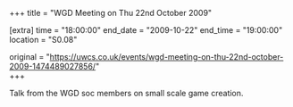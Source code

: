 +++
title = "WGD Meeting on Thu 22nd October 2009"

[extra]
time = "18:00:00"
end_date = "2009-10-22"
end_time = "19:00:00"
location = "S0.08"

original = "https://uwcs.co.uk/events/wgd-meeting-on-thu-22nd-october-2009-1474489027856/"    
+++

Talk from the WGD soc members on small scale game creation.

